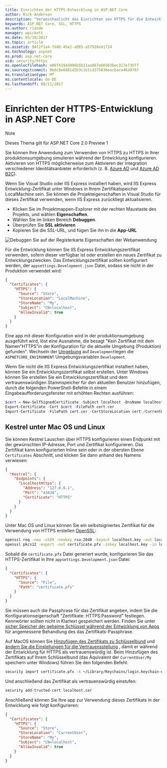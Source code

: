 ```yaml
---
title: Einrichten der HTTPS-Entwicklung in ASP.NET Core
author: Rick-Anderson
description: "Veranschaulicht das Einrichten von HTTPS für die Entwicklung in ASP.NET Core 2.0."
keywords: ASP.NET Core, SSL, HTTPS
ms.author: riande
manager: wpickett
ms.date: 05/10/2017
ms.topic: article
ms.assetid: 94f2f1a4-7d46-45e2-a085-a57916e41724
ms.technology: aspnet
ms.prod: asp.net-core
uid: security/https
ms.openlocfilehash: e06f4194d496b5b11aa867e66563bec317e735ff
ms.sourcegitcommit: 0b6c8e6d81d2b3c161cd375036eecbace46a9707
ms.translationtype: MT
ms.contentlocale: de-DE
ms.lasthandoff: 08/11/2017
---
```

# <a name="setting-up-https-for-development-in-aspnet-core"></a>Einrichten der HTTPS-Entwicklung in ASP.NET Core

> [!NOTE] 
> Dieses Thema gilt für ASP.NET Core 2.0 Preview 1

Sie können Ihre Anwendung zum Verwenden von HTTPS zu HTTPS in Ihrer produktionsumgebung simulieren während der Entwicklung konfigurieren. Aktivieren von HTTPS möglicherweise zum Aktivieren der Integration verschiedener Identitätsanbieter erforderlich (z. B. [Azure AD](https://azure.microsoft.com/services/active-directory) und [Azure AD B2C](https://azure.microsoft.com/services/active-directory-b2c)).

<a name="iisxpress"></a>

Wenn Sie Visual Studio oder IIS Express installiert haben, wird IIS Express Entwicklung-Zertifikat unter Windows in Ihrem Zertifikatspeicher LocalMachine sein. Sie können die Projekteigenschaften in Visual Studio für dieses Zertifikat verwenden, wenn IIS Express zurückliegt aktualisieren.

   * Klicken Sie im Projektmappen-Explorer mit der rechten Maustaste des Projekts, und wählen **Eigenschaften**.
   * Wählen Sie im linken Bereich **Debuggen**.
   * Überprüfen Sie **SSL aktivieren**
   * Kopieren Sie die SSL-URL, und fügen Sie ihn in die **App-URL**

![Debuggen Sie auf der Registerkarte Eigenschaften der Webanwendung](enforcing-ssl/_static/ssl.png)

Für die Entwicklung können Sie IIS Express Entwicklungszertifikat verwenden, sofern dieser verfügbar ist oder erstellen ein neues Zertifikat zu Entwicklungszwecken. Das Entwicklungszertifikat sollten konfiguriert werden, der `appsettings.Development.json` Datei, sodass sie nicht in der Produktion verwendet wird:

```json
{
  "Certificates": {
    "HTTPS": {
      "Source": "Store",
      "StoreLocation": "LocalMachine",
      "StoreName": "My",
      "Subject": "CN=localhost",
      "AllowInvalid": true
    }
  }
}
```

Eine app mit dieser Konfiguration wird in der produktionsumgebung ausgeführt wird, löst eine Ausnahme, die besagt "Kein Zertifikat mit dem Namen"HTTPS"in der Konfiguration für die aktuelle Umgebung (Produktion) gefunden". Wechseln der [Umgebung](xref:fundamentals/environments) auf `Development`legen die `ASPNETCORE_ENVIRONMENT` Umgebungsvariablen `Development`.

Wenn Sie nicht die IIS Express Entwicklungszertifikat installiert haben, können Sie ein Entwicklungszertifikat selbst erstellen. Unter Windows können Sie erstellen Sie ein Entwicklungszertifikat und dem vertrauenswürdigen Stammspeicher für den aktuellen Benutzer hinzufügen, durch die folgenden PowerShell-Befehle in einem Eingabeaufforderungsfenster mit erhöhten Rechten ausführen:

```powershell
$cert = New-SelfSignedCertificate -Subject localhost -DnsName localhost -FriendlyName "ASP.NET Core Development" -KeyUsage DigitalSignature -TextExtension @("2.5.29.37={text}1.3.6.1.5.5.7.3.1") 
Export-Certificate -Cert $cert -FilePath cert.cer
Import-Certificate -FilePath cert.cer -CertStoreLocation cert:/CurrentUser/Root
```

<a name="OpenSSL"></a>

## <a name="kestrel-on--macos-and-linux"></a>Kestrel unter Mac OS und Linux

Sie können Kestrel Lauschen über HTTPS konfigurieren einen Endpunkt mit der gewünschten IP-Adresse, Port und Zertifikat konfigurieren. Das Zertifikat kann konfigurierten Inline sein oder in der obersten Ebene `Certificates` Abschnitt, und klicken Sie dann anhand des Namens verwiesen:

```json
{
  "Kestrel": {
    "Endpoints": {
      "LocalhostHttps": {
        "Address": "127.0.0.1",
        "Port": "43434",
        "Certificate": "HTTPS"
      }
    }
  }
}

```

Unter Mac OS und Linux können Sie ein selbstsigniertes Zertifikat für die Verwendung von HTTPS erstellen [OpenSSL](https://www.openssl.org/):

```bash
openssl req -new -x509 -newkey rsa:2048 -keyout localhost.key -out localhost.cer -days 365 -subj /CN=localhost
openssl pkcs12 -export -out certificate.pfx -inkey localhost.key -in localhost.cer
```

Sobald die `certificate.pfx` Datei generiert wurde, konfigurieren Sie das HTTPS-Zertifikat in Ihre `appsettings.Development.json` Datei:

```json
{
  "Certificates": {
    "HTTPS": {
      "Source": "File",
      "Path": "certificate.pfx"
    }
  }
}
```

Sie müssen auch die Passphrase für das Zertifikat angeben, indem Sie die Konfigurationseigenschaft "Zertifikate: HTTPS:Password" festlegen. Kennwörter sollten nicht in Klartext gespeichert werden. Finden Sie unter [sicher Speicher der geheime Schlüssel während der Entwicklung von Apps](app-secrets.md) für angemessene Behandlung des das Zertifikats-Passphrase.

Auf MacOS können Sie [Hinzufügen des Zertifikats zu Schlüsselbund](https://support.apple.com/kb/PH20129?locale=en_US) und [ändern Sie die Einstellungen für die Vertrauensstellung](https://support.apple.com/kb/PH20127?locale=en_US&viewlocale=en_US) , damit er während der Entwicklung für HTTPS als vertrauenswürdig ist. Beim Hinzufügen des Zertifikats auf Ihrem Schlüsselbund (das Äquivalent der `CurrentUser/My` speichern unter Windows) führen Sie den folgenden Befehl:

```bash
security import certificate.pfx -k ~/Library/Keychains/login.keychain-db
```

Und anschließend das Zertifikat als vertrauenswürdig einstufen:

```bash
security add-trusted-cert localhost.cer
```

Anschließend können Sie Ihre app zur Verwendung dieses Zertifikats in der Entwicklung wie folgt konfigurieren:

```json
{
  "Certificates": {
    "HTTPS": {
      "Source": "Store",
      "StoreLocation": "CurrentUser",
      "StoreName": "My",
      "Subject": "CN=localhost",
      "AllowInvalid": true
    }
  }
}
```
